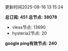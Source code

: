 更新时间2025-08-16 13:15:24

**总订阅: 451**
**总节点: 38078**
- vless节点: 13690
- hysteria2节点: 20

**google ping有效节点: 240**
